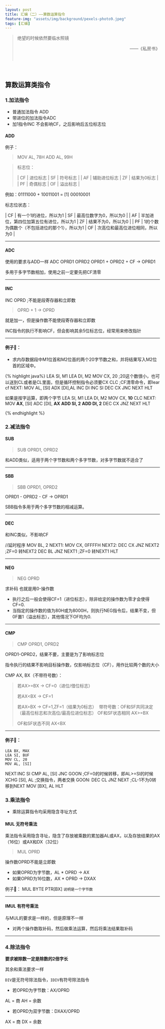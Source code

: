```yaml
---
layout: post
title: 汇编（二）——算数运算指令
feature-img: "assets/img/background/pexels-photo9.jpeg"
tags: [汇编]
---
```


> 绝望的时候依然要临水照镜 <br>     
> <p align="right">——《私房书》</p> 

<br>

## 算数运算类指令

### 1.加法指令

* 普通加法指令 ADD
* 带进位的加法指令ADC 
* 加1指令INC 不会影响CF，之后影响后五位标志位 

#### ADD
例子：
> MOV AL, 78H
> ADD AL, 99H

> 标志位：
> 
> | CF | 进位标志 | SF | 符号标志 |
| AF | 辅助进位标志 | ZF | 结果为0标志 |
| PF | 奇偶标志 | OF | 溢出标志 |

例如：01111000 + 10011001 = [1] 00010001

标志位状态：

| CF | 有一个1的进位，所以为1 | SF | 最高位数字为0，所以为0 |
| AF | 半加进位，第四位加第五位有进位，所以为1 | ZF | 结果不为0，所以为0 |
| PF | 1的个数为偶数个（不包括进位的那个1），所以为1 | OF | 次高位和最高位进位相同，所以为0 |

----

#### ADC

使用的要求与ADD一样
ADC OPRD1 OPRD2
OPRD1 + OPRD2 + CF -> OPRD1

多用于多字节数相加，使用之前一定要先把CF清零

----

#### INC

INC OPRD ;不能是段寄存器和立即数

> OPRD + 1 -> OPRD

就是加一，但是操作数不能使段寄存器和立即数

INC指令的执行不影响CF，但会影响其余5位标志位，经常用来修改指针


----

#### 例子🌰：

* 求内存数据段中M1位首和M2位首的两个20字节数之和，并将结果写入M2位首的区域中。

{% highlight java%}
    LEA SI, M1
    LEA DI, M2
    MOV CX, 20 ;20这个数很小，也可以送到CL或者是CL里面，但是循环控制指令必须要CX
    CLC ;CF清零命令，即lear cf
NEXT: MOV AL, [SI]
    ADX [DI],AL
    INC DI
    INC SI
    DEC CX
    JNC NEXT
    HLT

如果是按字运算，即两个字节
    LEA SI, M1
    LEA DI, M2
    MOV CX, **10**
    CLC
    NEXT: MOV **AX**, [SI]
    ADC [DI], **AX**
    **ADD SI, 2**
    **ADD DI, 2**
    DEC CX
    JNZ NEXT
    HLT

{% endhighlight %}


### 2.减法指令

#### SUB 

> SUB OPRD1, OPRD2

和ADD类似，适用于两个字节数和两个多字节数，对多字节数就不适合了

----

#### SBB

> SBB OPRD1, OPRD2

OPRD1 - OPRD2 - CF -> OPRD1

SBB指令多用于两个多字节数的相减运算。

----


#### DEC

和INC类似，不影响CF

//延时程序
MOV BL, 2
NEXT1: MOV CX, 0FFFFH
NEXT2: DEC CX 
JNZ NEXT2 ;ZF=0 转NEXT2
DEC BL
JNZ NEXT1 ;ZF=0 转NEXT1
HLT

----


#### NEG

> NEG OPRD

求补码 也就是用0-操作数

* 执行之后一般会使得CF=1（进位标志），除非给定的操作数为零才会使得CF=0.
* 当指定的操作数的值为80H或为8000H，则执行NEG指令后，结果不变，但0F置1（溢出标志），其他情况下OF均为0.

----

#### CMP

> CMP OPRD1, OPRD2

OPRD1-OPRD2，结果不要，主要是为了影响标志位

指令执行的结果不影响目标操作数，仅影响标志位（CF），用作比较两个数的大小

CMP AX, BX（不带符号数）：

> 若AX>=BX -> CF=0（进位/借位标志）
> 
> 若AX<BX -> CF=1
> 
> 若AX=BX  -> CF=1,ZF=1（结果为0标志）  带符号数：OF和SF共同决定
（最高位标志和次高位/最高位进位标志）
> OF和SF状态相同 AX>=BX
> 
> OF和SF状态不同 AX<BX 

----

#### 例子🌰：

    LEA BX, MAX
    LEA SI, BUF
    MOV CL, 20
    MOV AL, [SI]
NEXT:INC SI
    CMP AL, [SI]
    JNC GOON ;CF=0的时候转移，即AL>=SI的时候
    XCHG [SI], AL ;交换指令，两者交换
GOON: DEC CL
    JNZ NEXT ;CL-1不为0转移到NEXT
    MOV [BX], AL
    HLT


### 3.乘法指令

* 乘除运算指令均采用隐含寻址方式

#### MUL 无符号乘法

乘法指令采用隐含寻址，隐含了存放被乘数的累加器AL或AX，以及存放结果的AX（16位）或AX和DX（32位）

> MUL OPRD 

操作数OPRD不能是立即数

* 如果OPRD为字节数，AL * OPRD -> AX
* 如果OPRD为16位数，AX * OPRD -> DXAX

例子🌰：
MUL BYTE PTR[BX] `说明是一个字节数`

----
#### IMUL 有符号乘法

与MUL的要求是一样的，但是原理不一样

* 对两个操作数取补码，然后做乘法运算，然后将乘法结果取补码

----
### 4.除法指令

**要求被除数一定是除数的2倍字长**

其余和乘法要求一样

`DIV`是无符号除法指令，`IDIV`有符号除法指令

* 若OPRD为字节数：AX/OPRD

AL = 商          AH =  余数

* 若OPRD为双字节数：DXAX/OPRD

AX = 商          DX = 余数






